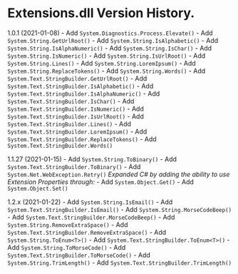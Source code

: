 ﻿# Extensions.dll Version History.

1.0.1 (2021-01-08)
	- Add `System.Diagnostics.Process.Elevate()`
	- Add `System.String.GetUrlRoot()`
	- Add `System.String.IsAlphabetic()`
	- Add `System.String.IsAlphaNumeric()`
	- Add `System.String.IsChar()`
	- Add `System.String.IsNumeric()`
	- Add `System.String.IsUrlRoot()`
	- Add `System.String.Lines()`
	- Add `System.String.LoremIpsum()`
	- Add `System.String.ReplaceTokens()`
	- Add `System.String.Words()`
	- Add `System.Text.StringBuilder.GetUrlRoot()`
	- Add `System.Text.StringBuilder.IsAlphabetic()`
	- Add `System.Text.StringBuilder.IsAlphaNumeric()`
	- Add `System.Text.StringBuilder.IsChar()`
	- Add `System.Text.StringBuilder.IsNumeric()`
	- Add `System.Text.StringBuilder.IsUrlRoot()`
	- Add `System.Text.StringBuilder.Lines()`
	- Add `System.Text.StringBuilder.LoremIpsum()`
	- Add `System.Text.StringBuilder.ReplaceTokens()`
	- Add `System.Text.StringBuilder.Words()`

1.1.27 (2021-01-15)
	- Add `System.String.ToBinary()`
	- Add `System.Text.StringBuilder.ToBinary()`
	- Add `System.Net.WebException.Retry()`
	*Expanded C# by adding the ability to use Extension Properties through:*
	- Add `System.Object.Get()`
	- Add `System.Object.Set()`

1.2.x (2021-01-22)
	- Add `System.String.IsEmail()`
	- Add `System.Text.StringBuilder.IsEmail()`
	- Add `System.String.MorseCodeBeep()`
	- Add `System.Text.StringBuilder.MorseCodeBeep()`
	- Add `System.String.RemoveExtraSpace()`
	- Add `System.Text.StringBuilder.RemoveExtraSpace()`
	- Add `System.String.ToEnum<T>()`
	- Add `System.Text.StringBuilder.ToEnum<T>()`
	- Add `System.String.ToMorseCode()`
	- Add `System.Text.StringBuilder.ToMorseCode()`
	- Add `System.String.TrimLength()`
	- Add `System.Text.StringBuilder.TrimLength()`
